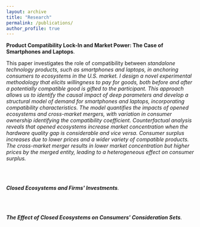 ```yaml
---
layout: archive
title: "Research"
permalink: /publications/
author_profile: true
---
```

<p> <strong>Product Compatibility Lock-In and Market Power: The Case of Smartphones and Laptops</strong>.</p>

This paper investigates the role of compatibility between <em>standalone<em> technology products, such as smartphones and laptops, in anchoring consumers to ecosystems in the U.S. market. I design a novel experimental methodology that elicits willingness to pay for goods, both before and after a potentially compatible good is gifted to the participant. This approach allows us to identify the causal impact of deep parameters and develop a structural model of demand for smartphones and laptops, incorporating compatibility characteristics. The model quantifies the impacts of opened ecosystems and cross-market mergers, with variation in consumer ownership identifying the compatibility coefficient. Counterfactual analysis reveals that opened ecosystems increase market concentration when the hardware quality gap is considerable and vice versa. Consumer surplus increases due to lower prices and a wider variety of compatible products. The cross-market merger results in lower market concentration but higher prices by the merged entity, leading to a heterogeneous effect on consumer surplus.
  



<br> <br>

<p> <strong>Closed Ecosystems and Firms' Investments</strong>.</p>
 
<br> <br>

<p> <strong>The Effect of Closed Ecosystems on Consumers' Consideration Sets</strong>.</p>
 

<!--
{% if site.author.googlescholar %}
  <div class="wordwrap">You can also find my articles on <a href="{{site.author.googlescholar}}">my Google Scholar profile</a>.</div>
{% endif %}

{% include base_path %}

{% for post in site.publications reversed %}
  {% include archive-single.html %}
{% endfor %}

-->
